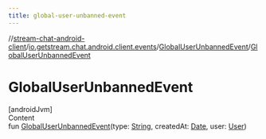 ```yaml
---
title: global-user-unbanned-event
---
```

//[stream-chat-android-client](../../../index.md)/[io.getstream.chat.android.client.events](../index.md)/[GlobalUserUnbannedEvent](index.md)/[GlobalUserUnbannedEvent](GlobalUserUnbannedEvent.md)



# GlobalUserUnbannedEvent  
[androidJvm]  
Content  
fun [GlobalUserUnbannedEvent](GlobalUserUnbannedEvent.md)(type: [String](https://kotlinlang.org/api/latest/jvm/stdlib/kotlin/-string/index.html), createdAt: [Date](https://developer.android.com/reference/kotlin/java/util/Date.html), user: [User](../../io.getstream.chat.android.client.models/User/index.md))  




